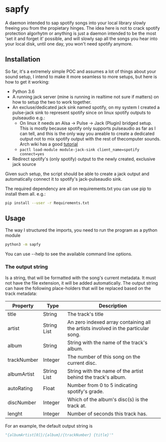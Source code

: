 # sapfy
A daemon intended to sap spotify songs into your local library slowly
freeing you from the propietary hinges. The idea here is not to crack spotify
protection algorhytm or anything is just a daemon intended to be the most 'set
it and forget it' possible, and will slowly sap all the songs you hear into
your local disk, until one day, you won't need spotify anymore.

## Installation
So far, it's a extremely simple POC and assumes a lot of things about your
sound setup, I intend to make it more seamless to more setups, but here is
how to get it working:

- Python 3.6
- A running jack server (mine is running in realtime not sure if matters)
on how to setup the two to work together.
- An excluse/dedicated jack sink named spotify, on my system I created a 
pulse-jack sink to represent spotify since on linux spotify outputs to 
pulseaudio e.g.:
    - On linux it needs an Alsa -> Pulse -> Jack (Plugin) bridged setup. This is mostly because spotify only supports pulseaudio as far as I can tell, and this is the only way you areable to create a dedicated output not to mix spotify output with the rest of thecomputer sounds. Arch wiki has a good [tutorial](https://wiki.archlinux.org/index.php/PulseAudio/Examples#PulseAudio_through_JACK) 
    - `pactl load-module module-jack-sink client_name=spotify connect=yes`
- Redirect spotify's (only spotify) output to the newly created, exclusive
jack source

Given such setup, the script should be able to create a jack output and 
automatically connect it to spotify's jack-pulseaudio sink.

The required dependency are all on requirements.txt you can use pip to install
them all. e.g.:

```bash
pip install --user -r Requirements.txt 
```

## Usage

The way I structured the imports, you need to run the program as a python module
```bash
python3 -m sapfy
```
You can use --help to see the available command line options.

### The output string
Is a string, that will be formatted with the song's current metadata. It must not have the file extension, it will be added automatically. The output string can have the following place-holders that will be replaced based on the track metadata:

| Property | Type | Description |
| --- | --- | --- |
| title | String | The track's title |
| artist | String List | An zero indexed array containing all the artists involved in the particular song. |
| album | String | String with the name of the track's album. |
| trackNumber | Integer | The number of this song on the current disc. |
| albumArtist | String List | String with the name of the artist behind the track's album. |
| autoRating | Float | Number from 0 to 5 indicating spotify's grade. |
| discNumber | Integer | Which of the album's disc(s) is the track at.  |
| lenght | Integer | Number of seconds this track has. |

For an example, the default output string is

```python
"{albumArtist[0]}/{album}/{trackNumber} {title}'"
```
